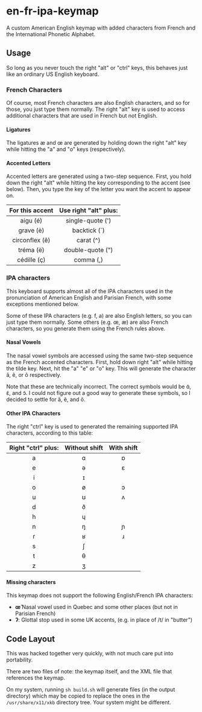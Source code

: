 # en-fr-ipa-keymap
A custom American English keymap with added characters from French and the International Phonetic Alphabet.

## Usage
So long as you never touch the right "alt" or "ctrl" keys, this behaves just like an ordinary US English keyboard.

### French Characters

Of course, most French characters are also English characters, and so for those, you just type them normally.  The right
"alt" key is used to access additional characters that are used in French but not English.

#### Ligatures
The ligatures æ and œ are generated by holding down the right "alt" key while hitting the "a" and "o" keys (respectively).  

#### Accented Letters
Accented letters are generated using a two-step sequence. First, you hold down the right "alt" while hitting the
key corresponding to the accent (see below). Then, you type the key of the letter you want the accent to appear on.

| For this accent | Use right "alt" plus: |
|:---------------:|:---------------------:|
| aigu (é)        | single-quote (')      |
| grave (è)       | backtick (`)          |
| circonflex (ê)  | carat (^)             |
| tréma (ë)       | double-quote (")      |
| cédille (ç)     | comma (,)             |


### IPA characters

This keyboard supports almost all of the IPA characters used in the pronunciation of American English and Parisian French,
with some exceptions mentioned below.

Some of these IPA characters (e.g. f, a) are also English letters, so you can just type them normally.
Some others (e.g. œ, æ) are also French characters, so you generate them using the French rules above.

#### Nasal Vowels

The nasal vowel symbols are accessed using the same two-step sequence as the French accented characters.
First, hold down right "alt" while hitting the tilde key. Next, hit the "a" "e" or "o" key. This will
generate the character ã, ẽ, or õ respectively.

Note that these are technically incorrect. The correct symbols would be ɑ̃, ɛ̃, and ɔ̃. I could not figure out a good way to
generate these symbols, so I decided to settle for ã, ẽ, and õ.  

#### Other IPA Characters

The right "ctrl" key is used to generated the remaining supported IPA characters, according to this table:

| Right "ctrl" plus: | Without shift | With shift |
|:------------------:|:-------------:|:----------:|
|a                   |ɑ              |ɒ           |
|e                   |ə              |ɛ           |
|i                   |ɪ              |            |
|o                   |ø              |ɔ           |
|u                   |ʊ              |ʌ           |
|d                   |ð              |            |
|h                   |ɥ              |            |
|n                   |ŋ              |ɲ           |
|r                   |ʁ              |ɹ           |
|s                   |ʃ              |            |
|t                   |θ              |            |
|z                   |ʒ              |            |

#### Missing characters
This keymap does not support the following English/French IPA characters:

- **œ̃** Nasal vowel used in Quebec and some other places (but not in Parisian French)
- **ʔ**: Glottal stop used in some UK accents, (e.g. in place of /t/ in "butter")


## Code Layout
This was hacked together very quickly, with not much care put into portability.

There are two files of note: the keymap itself, and the XML file that references the keymap.

On my system, running `sh build.sh` will generate files (in the output directory) which may be copied
to replace the ones in the `/usr/share/x11/xkb` directory tree. Your system might be different.

